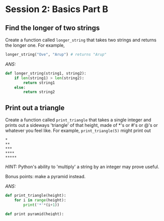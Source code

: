 # Session 2: Basics Part B

## Find the longer of two strings

Create a function called `longer_string` that takes two strings and returns the
longer one. For example,

```py
longer_string("Ove", "Arup") # returns "Arup"
```

*ANS:*

```py
def longer_string(string1, string2):
	if len(string1) > len(string2):
		return string1
	else:
		return string2
```

## Print out a triangle

Create a function called `print_triangle` that takes a single integer and
prints out a sideways 'triangle' of that height, made of *'s or #'s or @'s or
whatever you feel like. For example, `print_triangle(5)` might print out

```
*
**
***
****
*****
```

*HINT:* Python's ability to 'multiply' a string by an integer may prove useful.

Bonus points: make a pyramid instead.

*ANS:*

```py
def print_triangle(height):
	for i in range(height):
		print('*'*(i+1))

def print_pyramid(height):
	for i in range(height):
		spacing = ' '*(height-1-i)
		pyramid_layer = '*'*(2*i+1)
		print(spacing+pyramid_layer+spacing)
```
## Check if a number is prime

Create a function called `is_prime` that takes a single integer and returns
`True` or `False` indicating whether or not the number is prime. A number is
prime if its only even divisors are 1 and the number itself. For example, 7 is
prime since it is only divisible by 1 and 7, but 14 is not prime since it is
divisible by 1, 2, 7 and 14.

You will likely need to use some sort of loop inside your function.

```py
def is_prime(n):
    if n<=1:
        return False
    for i in range(2,n):
        if n%i == 0:
            return False
    return True 
```
